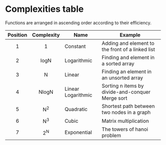 # Complexities table
Functions are arranged in ascending order according to their efficiency.

| Position |  Complexity   | Name               | Example                                          |
| :------: | :-----------: | ------------------ | ------------------------------------------------ |
|    1     |       1       | Constant           | Adding and element to the front of a linked list |
|    2     |     logN      | Logarithmic        | Finding and element in a sorted array            |
|    3     |       N       | Linear             | Finding an element in an unsorted array          |
|    4     |     NlogN     | Linear Logarithmic | Sorting n items by divide-and-conquer Merge sort |
|    5     | N<sup>2</sup> | Quadratic          | Shortest path between two nodes in a graph       |
|    6     | N<sup>3</sup> | Cubic              | Matrix multiplication                            |
|    7     | 2<sup>N</sup> | Exponential        | The towers of hanoi problem                      |
